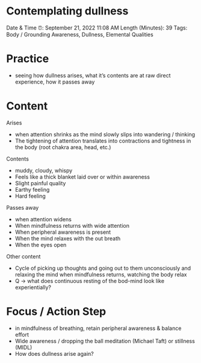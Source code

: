 # Contemplating dullness

Date & Time ⏰: September 21, 2022 11:08 AM
Length (Minutes): 39
Tags: Body / Grounding Awareness, Dullness, Elemental Qualities

# Practice

- seeing how dullness arises, what it’s contents are at raw direct experience, how it passes away

# Content

Arises

- when attention shrinks as the mind slowly slips into wandering / thinking
- The tightening of attention translates into contractions and tightness in the body (root chakra area, head, etc.)

Contents

- muddy, cloudy, whispy
- Feels like a thick blanket laid over or within awareness
- Slight painful quality
- Earthy feeling
- Hard feeling

Passes away

- when attention widens
- When mindfulness returns with wide attention
- When peripheral awareness is present
- When the mind relaxes with the out breath
- When the eyes open

Other content

- Cycle of picking up thoughts and going out to them unconsciously and relaxing the mind when mindfulness returns, watching the body relax
- Q → what does continuous resting of the bod-mind look like experientially?

# Focus / Action Step

- in mindfulness of breathing, retain peripheral awareness & balance effort
- Wide awareness / dropping the ball meditation (Michael Taft) or stillness (MIDL)
- How does dullness arise again?